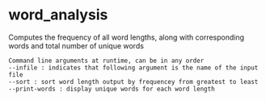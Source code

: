 # word_analysis
Computes the frequency of all word lengths, along with corresponding words and total number of unique words     
    
    Command line arguments at runtime, can be in any order  
    --infile : indicates that following argument is the name of the input file  
    --sort : sort word length output by frequencey from greatest to least  
    --print-words : display unique words for each word length  
 
